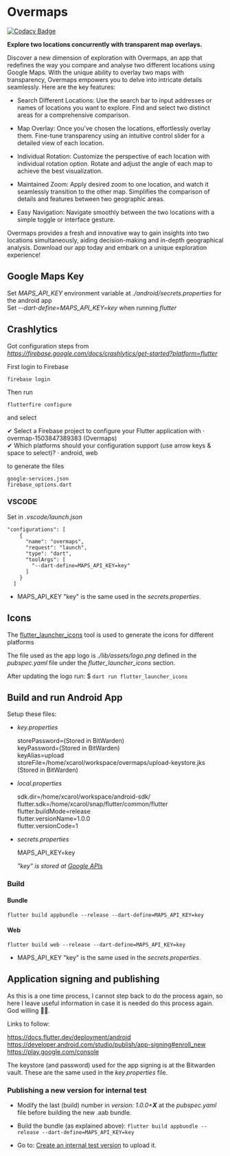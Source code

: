 # Overmaps

[![Codacy Badge](https://app.codacy.com/project/badge/Grade/bebc173017684c0db197fa10ab538c39)](https://app.codacy.com/gh/xcarol/overmaps/dashboard?utm_source=gh&utm_medium=referral&utm_content=&utm_campaign=Badge_grade)

**Explore two locations concurrently with transparent map overlays.**  

Discover a new dimension of exploration with Overmaps, an app that redefines the way you compare and analyse two different locations using Google Maps. With the unique ability to overlay two maps with transparency, Overmaps empowers you to delve into intricate details seamlessly. Here are the key features:  

- Search Different Locations:
    Use the search bar to input addresses or names of locations you want to explore.
    Find and select two distinct areas for a comprehensive comparison.

- Map Overlay:
    Once you've chosen the locations, effortlessly overlay them.
    Fine-tune transparency using an intuitive control slider for a detailed view of each location.

- Individual Rotation:
    Customize the perspective of each location with individual rotation option.
    Rotate and adjust the angle of each map to achieve the best visualization.

- Maintained Zoom:
    Apply desired zoom to one location, and watch it seamlessly transition to the other map.
    Simplifies the comparison of details and features between two geographic areas.

- Easy Navigation:
    Navigate smoothly between the two locations with a simple toggle or interface gesture.

Overmaps provides a fresh and innovative way to gain insights into two locations simultaneously, aiding decision-making and in-depth geographical analysis. Download our app today and embark on a unique exploration experience!

## Google Maps Key

Set _MAPS_API_KEY_ environment variable at _./android/secrets.properties_  for the android app  
Set _--dart-define=MAPS_API_KEY=key_ when running _flutter_

## Crashlytics

Got configuration steps from _https://firebase.google.com/docs/crashlytics/get-started?platform=flutter_  

First login to Firebase  

    firebase login

Then run

    flutterfire configure

and select  

✔ Select a Firebase project to configure your Flutter application with · overmap-1503847389383 (Overmaps)  
✔ Which platforms should your configuration support (use arrow keys & space to select)? · android, web  

to generate the files  

    google-services.json
    firebase_options.dart

### VSCODE

Set in _.vscode/launch.json_

    "configurations": [
        {
          "name": "overmaps",
          "request": "launch",
          "type": "dart",
          "toolArgs": [
            "--dart-define=MAPS_API_KEY=key"
          ]
        }
      ]

- MAPS_API_KEY "key" is the same used in the _secrets.properties_.  

## Icons

The [flutter_launcher_icons](https://pub.dev/packages/flutter_launcher_icons) tool is used to generate the icons for different platforms  

The file used as the app logo is _./lib/assets/logo.png_  defined in the _pubspec.yaml_ file under the _flutter_launcher_icons_ section.  

After updating the logo run:  $ `dart run flutter_launcher_icons`

## Build and run Android App

Setup these files:  

- _key.properties_

    storePassword=(Stored in BitWarden)  
    keyPassword=(Stored in BitWarden)  
    keyAlias=upload  
    storeFile=/home/xcarol/workspace/overmaps/upload-keystore.jks (Stored in BitWarden)  

- _local.properties_

    sdk.dir=/home/xcarol/workspace/android-sdk/  
    flutter.sdk=/home/xcarol/snap/flutter/common/flutter  
    flutter.buildMode=release  
    flutter.versionName=1.0.0  
    flutter.versionCode=1  

- _secrets.properties_

    MAPS_API_KEY=key  

    _"key" is stored at [Google APIs](https://console.cloud.google.com/apis/credentials/key/266?project=overmap-1503847389383)_

### Build

#### Bundle

`flutter build appbundle --release --dart-define=MAPS_API_KEY=key`

#### Web

`flutter build web --release --dart-define=MAPS_API_KEY=key`

- MAPS_API_KEY "key" is the same used in the _secrets.properties_.  

## Application signing and publishing

As this is a one time process, I cannot step back to do the process again, so here I leave useful information in case it is needed do this process again. God willing 🤞😅.  

Links to follow:  

<https://docs.flutter.dev/deployment/android>  
<https://developer.android.com/studio/publish/app-signing#enroll_new>  
<https://play.google.com/console>  

The keystore (and password) used for the app signing is at the Bitwarden vault. These are the same used in the _key.properties_ file.  

### Publishing a new version for internal test

- Modify the last (build) number in _version: 1.0.0+**X**_ at the _pubspec.yaml_ file before building the new .aab bundle.

- Build the bundle (as explained above): `flutter build appbundle --release --dart-define=MAPS_API_KEY=key`

- Go to: [Create an internal test version](https://play.google.com/console/u/0/developers/5602401961225582177/app/4974106073607129188/tracks/4701415689677472096/releases/7/prepare) to upload it.
